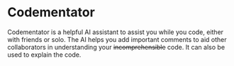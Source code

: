 # Codementator
Codementator is a helpful AI assistant to assist you while you code, either with friends or solo. The AI helps you add important comments to aid other collaborators in understanding your ~~incomprehensible~~ code. It can also be used to explain the code.
